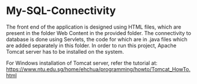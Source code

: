 # My-SQL-Connectivity
The front end of the application is designed using HTML files, which are present in the folder Web Content in the provided folder. 
The connectivity to database is done using Servlets, the code for which are in .java files which are added separately in this folder. 
In order to run this project, Apache Tomcat server has to be installed on the system.

For Windows installation of Tomcat server, refer the tutorial at: https://www.ntu.edu.sg/home/ehchua/programming/howto/Tomcat_HowTo.html
